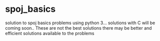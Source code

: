 # spoj_basics
solution to spoj basics problems using python 3...
solutions with C will be coming soon..
These are not the best solutions there may be better and efficient solutions available to the problems
